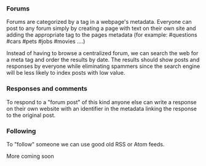
### Forums
Forums are categorized by a tag in a webpage's metadata.
Everyone can post to any forum simply by creating a page with text on their own site and adding the appropriate tag to the pages metadata (for example: #questions #cars #pets #jobs #movies ....) 

Instead of having to browse a centralized forum, we can search the web for a meta tag and order the results by date. The results should show posts and responses by everyone while eliminating spammers since the search engine will be less likely to index posts with low value.

### Responses and comments
To respond to a "forum post" of this kind anyone else can write a response on their own website with an identifier in the metadata linking the response to the original post. 

### Following
To "follow" someone we can use good old RSS or Atom feeds.

More coming soon
